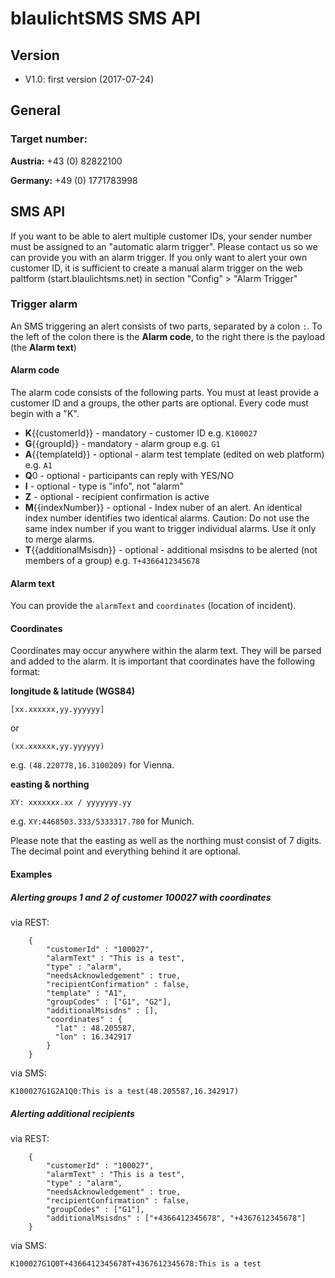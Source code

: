 # blaulichtSMS SMS API

## Version
- V1.0: first version (2017-07-24)

## General

### Target number:

**Austria:** +43 (0) 82822100

**Germany:** +49 (0) 1771783998

##  SMS API

If you want to be able to alert multiple customer IDs, your sender number must be assigned to an "automatic alarm trigger". Please contact us so we can provide you with an alarm trigger.
If you only want to alert your own customer ID, it is sufficient to create a manual alarm trigger on the web paltform (start.blaulichtsms.net) in section "Config" > "Alarm Trigger"

### Trigger alarm

An SMS triggering an alert consists of two parts, separated by a colon `:`.
To the left of the colon there is the **Alarm code**, to the right there is the payload (the **Alarm text**)

#### Alarm code

The alarm code consists of the following parts. You must at least provide a customer ID and a groups, the other parts are optional. Every code must begin with a "K".

- **K**{{customerId}} - mandatory -  customer ID e.g. `K100027`
- **G**{{groupId}} - mandatory - alarm group e.g. `G1`
- **A**{{templateId}} - optional - alarm test template (edited on web platform) e.g. `A1`
- **Q**0 - optional - participants can reply with YES/NO
- **I** - optional - type is "info", not "alarm"
- **Z** - optional - recipient confirmation is active
- **M**{{indexNumber}} - optional - Index nuber of an alert. An identical index number identifies two identical alarms. Caution: Do not use the same index number if you want to trigger individual alarms. Use it only to merge alarms.
- **T**{{additionalMsisdn}} - optional - additional msisdns to be alerted (not members of a group) e.g. `T+4366412345678`


#### Alarm text

You can provide the `alarmText` and `coordinates` (location of incident).


#### Coordinates

Coordinates may occur anywhere within the alarm text. They will be parsed and added to the alarm. It is important that coordinates have the following format:

**longitude & latitude (WGS84)**

```
[xx.xxxxxx,yy.yyyyyy]
```
or
```
(xx.xxxxxx,yy.yyyyyy)
```
e.g. `(48.220778,16.3100209)` for Vienna.

**easting & northing**
```
XY: xxxxxxx.xx / yyyyyyy.yy
```
e.g. `XY:4468503.333/5333317.780` for Munich.

Please note that the easting as well as the northing must consist of 7 digits. The decimal point and everything behind it are optional.

#### Examples

##### Alerting groups 1 and 2 of customer 100027 with coordinates

via REST:
```
    {
        "customerId" : "100027",
        "alarmText" : "This is a test",
        "type" : "alarm",
        "needsAcknowledgement" : true,
        "recipientConfirmation" : false,
        "template" : "A1",
        "groupCodes" : ["G1", "G2"],
        "additionalMsisdns" : [],
        "coordinates" : {
          "lat" : 48.205587,
          "lon" : 16.342917
        }
    }
```

via SMS: 
```
K100027G1G2A1Q0:This is a test(48.205587,16.342917)
```

##### Alerting additional recipients


via REST:
```
    {
        "customerId" : "100027",
        "alarmText" : "This is a test",
        "type" : "alarm",
        "needsAcknowledgement" : true,
        "recipientConfirmation" : false,
        "groupCodes" : ["G1"],
        "additionalMsisdns" : ["+4366412345678", "+4367612345678"]
    }
```

via SMS: 
```
K100027G1Q0T+4366412345678T+4367612345678:This is a test
```
